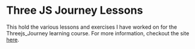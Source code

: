 # Three JS Journey Lessons

This hold the various lessons and exercises I have worked on for the Threejs_Journey learning course.
For more information, checkout the site [here](https://threejs-journey.com/).

